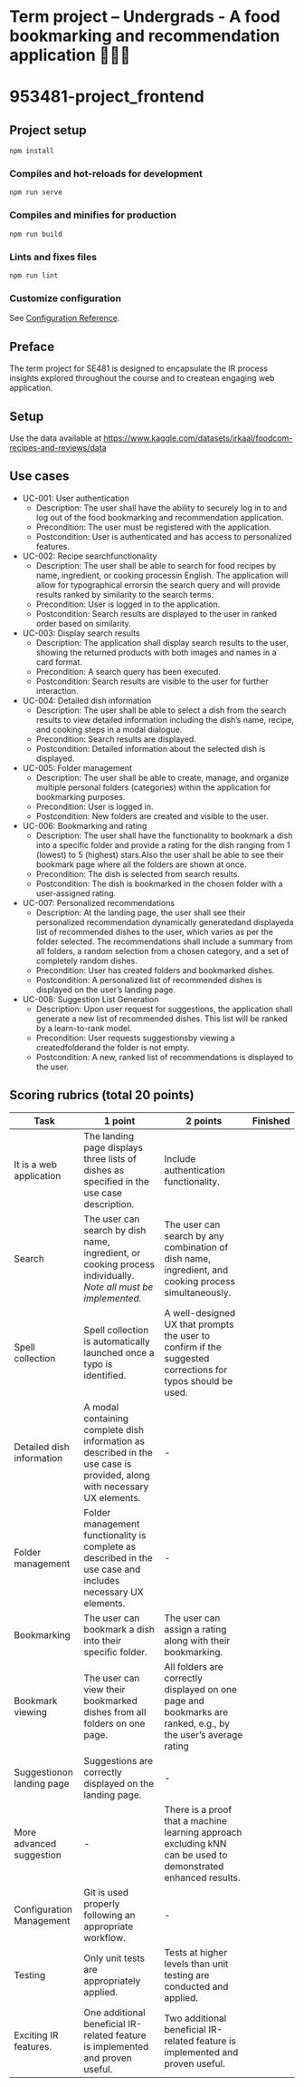 # Term project – Undergrads - A food bookmarking and recommendation application 🍔🍕🍜

# 953481-project_frontend

## Project setup
```
npm install
```

### Compiles and hot-reloads for development
```
npm run serve
```

### Compiles and minifies for production
```
npm run build
```

### Lints and fixes files
```
npm run lint
```

### Customize configuration
See [Configuration Reference](https://cli.vuejs.org/config/).


## Preface
  The term project for SE481 is designed to encapsulate the IR process insights explored throughout the course and to createan engaging web application.
  
## Setup
  Use the data available at https://www.kaggle.com/datasets/irkaal/foodcom-recipes-and-reviews/data

## Use cases
  - UC-001: User authentication
    - Description: The user shall have the ability to securely log in to and log out of the food bookmarking and recommendation application.
    - Precondition: The user must be registered with the application.
    - Postcondition: User is authenticated and has access to personalized features.
  - UC-002: Recipe searchfunctionality
    - Description: The user shall be able to search for food recipes by name, ingredient, or cooking processin English. The application will allow for typographical errorsin the search query and will provide results ranked by similarity to the search terms.
    - Precondition: User is logged in to the application.
    - Postcondition: Search results are displayed to the user in ranked order based on similarity.
  - UC-003: Display search results
    - Description: The application shall display search results to the user, showing the returned products with both images and names in a card format.
    - Precondition: A search query has been executed.
    - Postcondition: Search results are visible to the user for further interaction.
  - UC-004: Detailed dish information
    - Description: The user shall be able to select a dish from the search results to view detailed information including the dish’s name, recipe, and cooking steps in a modal dialogue.
    - Precondition: Search results are displayed.
    - Postcondition: Detailed information about the selected dish is displayed.
  - UC-005: Folder management
    - Description: The user shall be able to create, manage, and organize multiple personal folders (categories) within the application for bookmarking purposes.
    - Precondition: User is logged in.
    - Postcondition: New folders are created and visible to the user.
  - UC-006: Bookmarking and rating
    - Description: The user shall have the functionality to bookmark a dish into a specific folder and provide a rating for the dish ranging from 1 (lowest) to 5 (highest) stars.Also the user shall be able to see their bookmark page where all the folders are shown at once.
    - Precondition: The dish is selected from search results.
    - Postcondition: The dish is bookmarked in the chosen folder with a user-assigned rating.
  - UC-007: Personalized recommendations
    - Description: At  the  landing  page,  the  user  shall  see  their  personalized  recommendation dynamically generatedand displayeda list of recommended dishes to the user, which varies as per the folder selected. The recommendations shall include a summary from all folders, a random selection from a chosen category, and a set of completely random dishes.
    - Precondition: User has created folders and bookmarked dishes.
    - Postcondition: A personalized list of recommended dishes is displayed on the user’s landing page.
  - UC-008: Suggestion List Generation
    - Description: Upon user request for suggestions, the application shall generate a new list of recommended dishes. This list will be ranked by a learn-to-rank model.
    - Precondition: User requests suggestionsby viewing a createdfolderand the folder is not empty.
    - Postcondition: A new, ranked list of recommendations is displayed to the user.

## Scoring rubrics (total 20 points)
  | Task | 1 point | 2 points | Finished |
  |------|----------------|-----------------|------------|
  | It is a web application | The landing page displays three lists of dishes as specified in the use case description. | Include authentication functionality. | 
  | Search | The user can search by dish name, ingredient, or cooking process individually.  *Note all must be implemented.* | The user can search by any combination of dish name, ingredient, and cooking process simultaneously. |
  | Spell collection | Spell collection is automatically launched once a typo is identified. | A well-designed UX that prompts the user to confirm if the suggested corrections for typos should be used. |
  | Detailed dish information | A modal containing complete dish information as described in the use case is provided, along with necessary UX elements. | - |
  | Folder management | Folder management functionality is complete as described in the use case and includes necessary UX elements. | - |
  | Bookmarking | The user can bookmark a dish into their specific folder. | The user can assign a rating along with their bookmarking. |
  | Bookmark viewing | The user can view their bookmarked dishes from all folders on one page. | All folders are correctly displayed on one page and bookmarks are ranked, e.g., by the user’s average rating |
  | Suggestionon landing page | Suggestions are correctly displayed on the landing page. | - |
  | More advanced suggestion | - | There is a proof that a machine learning approach excluding kNN can be used to demonstrated enhanced results. |
  | Configuration Management | Git is used properly following an appropriate workflow. | - |
  | Testing | Only unit tests are appropriately applied. | Tests at higher levels than unit testing are conducted and applied. |
  | Exciting IR features. | One additional beneficial IR-related feature is implemented and proven useful. | Two additional beneficial IR-related feature is implemented and proven useful. |
